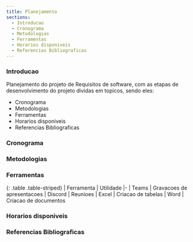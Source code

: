 ```yaml
---
title: Planejamento
sections:
  - Introducao
  - Cronograma
  - Metodologias
  - Ferramentas
  - Horarios disponiveis
  - Referencias Bibliograficas
---
```


### Introducao

Planejamento do projeto de Requisitos de software, com as etapas de desenvolvimento do projeto dividas em topicos, sendo eles:

* Cronograma
* Metodologias
* Ferramentas
* Horarios disponiveis
* Referencias Bibliograficas

### Cronograma

### Metodologias

### Ferramentas
<div class="table-responsive">

{: .table .table-striped}
| Ferramenta | Utilidade
|-
| Teams      | Gravacoes de apresentacoes
| Discord    | Reunioes
| Excel      | Criacao de tabelas
| Word       | Criacao de documentos

</div>

### Horarios disponiveis

### Referencias Bibliograficas
